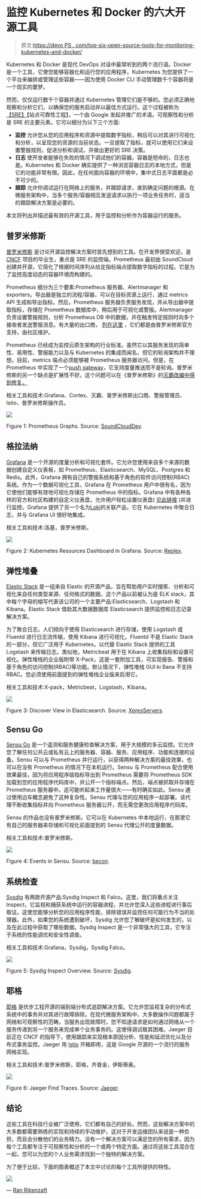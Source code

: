 # 监控 Kubernetes 和 Docker 的六大开源工具

> 原文:[https://devo PS . com/top-six-open-source-tools-for-monitoring-kubernetes-and-docker/](https://devops.com/top-six-open-source-tools-for-monitoring-kubernetes-and-docker/)

Kubernetes 和 Docker 是现代 DevOps 对话中最常听到的两个流行语。Docker 是一个工具，它使您能够容器化和运行您的应用程序，Kubernetes 为您提供了一个平台来编排或管理这些容器——因为使用 Docker CLI 手动管理数千个容器将是一个现实的噩梦。

然而，仅仅运行数千个容器并通过 Kubernetes 管理它们是不够的。您必须正确地观察和分析它们，以确保您的服务启动并以最佳方式运行。这个过程被称为[【SRE】](https://en.wikipedia.org/wiki/Site_Reliability_Engineering)【站点可靠性工程】，一个由 Google 发起并推广的术语。可观察性和分析是 SRE 的主要元素。它可以细分为以下三个方面:

*   **监控** 允许您从您的应用程序和资源中提取数字指标，稍后可以对其进行可视化和分析，以呈现您的资源的当前状态。一旦提取了指标，就可以使用它们来设置警报规则，促进分析和调试，并做出更好的 SRE 决策。
*   **日志** 使开发者能够在失败的情况下调试他们的容器。容器是短命的，日志也是。Kubernetes 和 Docker 确实提供了一种浏览容器日志的本地方式，但是它的功能非常有限。因此，在任何面向容器的环境中，集中式日志平面都是必不可少的。
*   **跟踪** 允许你调试运行在网络上的服务，并跟踪请求，直到确定问题的根源。在微服务架构中，当多个服务/容器相互发送请求以执行一项业务任务时，适当的跟踪解决方案是必要的。

本文将列出并描述最有效的开源工具，用于监控和分析作为容器运行的服务。

## **普罗米修斯**

[普罗米修斯](https://prometheus.io/) 是讨论开源监控解决方案时首先想到的工具。在开发界很受欢迎，是 [CNCF](https://www.cncf.io/announcement/2018/08/09/prometheus-graduates/) 项目的毕业生，重点是 SRE 的监控端。Prometheus 最初由 SoundCloud 创建并开源，它简化了根据时间序列从给定指标端点提取数字指标的过程。它是为了监控高度动态的容器环境而构建的。

Prometheus 细分为三个要素:Prometheus 服务器、Alertmanager 和 exporters。导出器是独立的流程/容器，可以在目标资源上运行，通过 metrics API 生成和导出指标。然后，Prometheus 服务器负责服务发现，并从导出器中提取指标，存储在 Prometheus 数据库中，稍后用于可视化或警报。Alertmanager 负责设置警报规则，分析 Prometheus DB 中的数据，并在触发特定规则时向多个接收者发送警报消息。有大量的出口商， [列在这里](https://prometheus.io/docs/instrumenting/exporters/) ，它们都是由普罗米修斯官方支持，由社区维护。

Prometheus 已经成为监控云原生架构的行业标准。虽然它以其服务发现的简单性、易用性、警报能力以及与 Kubernetes 的集成而闻名，但它的轮询架构并不理想。目前，metrics 端点必须能够被 Prometheus 服务器访问。但是，在 Prometheus 中实现了一个[push gateway](https://prometheus.io/docs/practices/pushing/)，它支持度量推送而不是轮询。普罗米修斯的另一个缺点是扩展性不好。这个问题可以在《普罗米修斯》的[灭霸改编中得到修复。](https://improbable.io/blog/thanos-prometheus-at-scale)

相关工具和技术:Grafana、Cortex、灭霸、普罗米修斯出口商、警报管理员、Istio、普罗米修斯操作员。

![](../Images/801a119178d88a771a8c0c026c21c9e9.png)

Figure 1: Prometheus Graphs. Source: [SoundCloudDev](https://developers.soundcloud.com/blog/prometheus-monitoring-at-soundcloud?source=post_page---------------------------).

## **格拉法纳**

[Grafana](https://grafana.com/) 是一个开源的度量分析和可视化套件。它允许您使用来自多个来源的数据创建自定义仪表板，如 Prometheus、Elasticsearch、MySQL、Postgres 和 Redis。此外，Grafana 拥有自己的警报系统和基于角色的软件访问控制(RBAC)系统。作为一个数据可视化工具，Grafana 在 Prometheus 用户中很有名，因为它使他们能够有效地可视化存储在 Prometheus 中的指标。Grafana 中有各种各样的官方和社区构建的自定义仪表盘，允许用户轻松设置仪表盘( [见此链接](https://grafana.com/grafana/dashboards) )并进行监控。Grafana 提供了另一个名为[Loki](https://github.com/grafana/loki/blob/master/docs/README.md)的关联产品，它在 Kubernetes 中聚合日志，并与 Grafana UI 很好地集成。

相关工具和技术:洛基，普罗米修斯。

![](../Images/ec43856ae2a4d70d7b4cb1d5eae943d3.png)

Figure 2: Kubernetes Resources Dashboard in Grafana. Source: [Replex](https://www.replex.io/blog/kubernetes-in-production-the-ultimate-guide-to-monitoring-resource-metrics-with-grafana).

## **弹性堆叠**

[Elastic Stack](https://www.elastic.co/products/) 是一组来自 Elastic 的开源产品，旨在帮助用户实时搜索、分析和可视化来自任何类型来源、任何格式的数据。这个产品以前被认为是 ELK stack，其中每个字母的缩写代表该公司的一个主要产品:Elasticsearch、Logstash 和 Kibana。Elastic Stack 借助其大数据数据库 Elasticsearch 提供监控和日志记录解决方案。

为了聚合日志，人们倾向于使用 Elasticsearch 进行存储，使用 Logstash 或 Fluentd 进行日志流传输，使用 Kibana 进行可视化。Fluentd 不是 Elastic Stack 的一部分，但它广泛用于 Kubernetes，以代替 Elastic Stack 提供的工具 Logstash 来传输日志。类似地，Metricbeat 用于在 Kibana 上收集指标和设置可视化。弹性堆栈的企业版附带 X-Pack，这是一套附加工具，可实现报告、警报和基于角色的访问控制(RBAC)等功能。默认情况下，弹性堆栈 GUI ki Bana 不支持 RBAC。您必须使用前面提到的弹性堆栈企业版来启用它。

相关工具和技术:X-pack，Metricbeat，Logstash，Kibana。

![](../Images/7cb66de1071d9ba02ebbf434a5c1033f.png)

Figure 3: Discover View in Elasticsearch. Source: [XpresServers](https://www.xpresservers.com/how-to-set-up-an-elasticsearch-fluentd-and-kibana-efk-logging-stack-on-kubernetes/).

## **Sensu Go**

[Sensu Go](https://sensu.io/) 是一个遥测和服务健康检查解决方案，用于大规模的多云监控。它允许您了解任何公共云或私有云上的服务器、容器、服务、应用程序、功能和连接的设备。Sensu 可以与 Prometheus 并行运行，以获得两种解决方案的最佳效果，也可以在没有 Prometheus 的情况下在本机运行。Sensu 与 Prometheus 配合使用效果最佳，因为将应用程序级指标导出到 Prometheus 需要将 Prometheus SDK 加载到您的应用程序代码库中，并公开一个指标端点。然后，端点被抓取并存储在 Prometheus 服务器中。这可能听起来工作量很大——有时确实如此。Sensu 通过使用边车概念避免了这种复杂性。Sensu 代理与您的应用程序一起部署。该代理不断收集指标并向 Prometheus 服务器公开，而无需您更改应用程序代码库。

Sensu 的作品也没有普罗米修斯。它可以在 Kubernetes 中本地运行，在那里它有自己的服务器来存储和可视化前面提到的 Sensu 代理公开的度量数据。

相关工具和技术:普罗米修斯。

![](../Images/2173ab25b7b10a703d9a5fd17929f488.png)

Figure 4: Events in Sensu. Source: [becon](https://www.becon.de/new-it-monitoring-solution-sensu-go-part-1-of-3/?lang=en).

## **系统检查**

[Sysdig](https://sysdig.com/opensource/inspect/) 有两款开源产品:Sysdig Inspect 和 Falco。这里，我们将重点关注 Inspect，它监视和捕获系统中运行的容器进程，并允许您深入这些进程进行事后取证。这使您能够分析您的应用程序性能，排除错误并监控任何可能行为不当的处理器。此外，如果您的系统遭到破坏，Sysdig 允许您了解破坏是如何发生的，以及在此过程中获取了哪些数据。Sysdig Inspect 是一个非常强大的工具，它专注于系统的性能调优和安全性调查。

相关工具和技术:Grafana，Sysdig，Sysdig Falco。

![](../Images/c115b5119ba1eb8cb5960c1d1d47fb8e.png)

Figure 5: Sysdig Inspect Overview. Source: [Sysdig](https://sysdig.com/blog/sysdig-inspect/).

## 耶格

[耶格](https://www.jaegertracing.io/) 是优步工程开源的端到端分布式追踪解决方案。它允许您监视复杂的分布式系统中的事务并对其进行故障排除。在现代微服务架构中，大多数操作问题都属于网络和可观察性的范畴。当服务出现故障时，您不知道请求是如何通过网络从一个服务传递到另一个服务来完成单个业务事务的。这使得调试极其困难。Jaeger 目前正在 CNCF 的指导下，使用跟踪来实现根本原因分析、性能和延迟优化以及分布式事务监控。Jaeger 用 [Istio](https://istio.io/) 开箱即用，这是 Google 开源的一个流行的服务网格实现。

相关工具和技术:普罗米修斯，耶格，齐普金，伊斯蒂奥。

![](../Images/a38157f84d76f9bffce5ebd95bfbc98b.png)

Figure 6: Jaeger Find Traces. Source: [Jaeger](https://www.jaegertracing.io/docs/next-release/).

## **结论**

这些工具在科技行业被广泛使用，它们都有自己的好处。然而，这些解决方案中的大多数都需要熟练的实现和持续的手动维护，这对于开发运维团队来说是一种负担，而且会分散他们的业务精力。没有一个解决方案可以满足您的所有需求，因为每个工具都专注于可观察性和分析的一个或两个特定方面。通过将这些工具混合在一起，您可以为您的个人业务需求找到一个独特的解决方案。

为了便于比较，下面的图表概述了本文中讨论的每个工具所提供的特性。

![](../Images/73b4625cbd2f4a6f6fdbf41c7d467582.png)

— [Ran Ribenzaft](https://devops.com/author/ran-ribenzaft/)